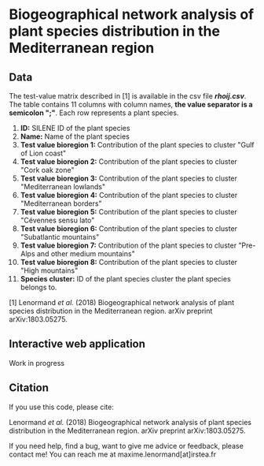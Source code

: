 Biogeographical network analysis of plant species distribution in the Mediterranean region
================================================================================


## Data

The test-value matrix described in [1] is available in the csv file ***rhoij.csv***. The table contains 11 columns with column names, **the value separator is a semicolon ";"**. Each row represents a plant species.


1.  **ID:** SILENE ID of the plant species
2.  **Name:** Name of the plant species
3.  **Test value bioregion 1:** Contribution of the plant species to cluster "Gulf of Lion coast" 
4.  **Test value bioregion 2:** Contribution of the plant species to cluster "Cork oak zone"
5.  **Test value bioregion 3:** Contribution of the plant species to cluster "Mediterranean lowlands" 
6.  **Test value bioregion 4:** Contribution of the plant species to cluster "Mediterranean borders"
7.  **Test value bioregion 5:** Contribution of the plant species to cluster "Cévennes sensu lato"
8.  **Test value bioregion 6:** Contribution of the plant species to cluster "Subatlantic mountains"
9.  **Test value bioregion 7:** Contribution of the plant species to cluster "Pre-Alps and other medium mountains"
10. **Test value bioregion 8:** Contribution of the plant species to cluster "High mountains"
11. **Species cluster:** ID of the plant species cluster the plant species belongs to. 

[1] Lenormand *et al.* (2018) Biogeographical network analysis of plant species distribution in the Mediterranean region. arXiv preprint arXiv:1803.05275.

## Interactive web application

Work in progress

## Citation

If you use this code, please cite:

Lenormand *et al.* (2018) Biogeographical network analysis of plant species distribution in the Mediterranean region. arXiv preprint arXiv:1803.05275.

If you need help, find a bug, want to give me advice or feedback, please contact me!
You can reach me at maxime.lenormand[at]irstea.fr